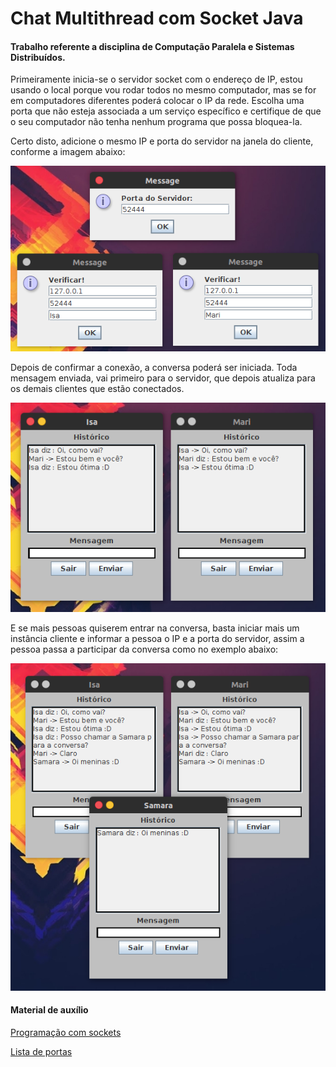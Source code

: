 # Chat Multithread com Socket Java

#### Trabalho referente a disciplina de Computação Paralela e Sistemas Distribuídos.

Primeiramente inicia-se o servidor socket com o endereço de IP, estou usando o local porque vou rodar todos no mesmo computador, mas se for em computadores diferentes poderá colocar o IP da rede. Escolha uma porta que não esteja associada a um serviço específico e certifique de que o seu computador não tenha nenhum programa que possa bloquea-la.

Certo disto, adicione o mesmo IP e porta do servidor na janela do cliente, conforme a imagem abaixo:

<p align="center">
  <img src="chat1.png">
</p>

Depois de confirmar a conexão, a conversa poderá ser iniciada. 
Toda mensagem enviada, vai primeiro para o servidor, que depois atualiza para os demais clientes que estão conectados.


<p align="center">
  <img src="chat2.png">
</p>


E se mais pessoas quiserem entrar na conversa, basta iniciar mais um instância cliente e informar a pessoa o IP e a porta do servidor, assim a pessoa passa a participar da conversa como no exemplo abaixo:


<p align="center">
  <img src="chat3.png">
</p>



#### Material de auxílio
[Programação com sockets](https://pt.wikibooks.org/wiki/Redes_de_computadores/Programa%C3%A7%C3%A3o_com_sockets)

[Lista de portas](https://pt.wikipedia.org/wiki/Lista_padr%C3%A3o_de_servi%C3%A7os_e_portas_associadas)
